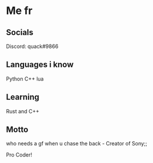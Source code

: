 # Me fr
## Socials
Discord: quack#9866
## Languages i know 
Python C++ lua
## Learning
Rust and C++
## Motto
who needs a gf when u chase the back - Creator of Sony;;


Pro Coder!
